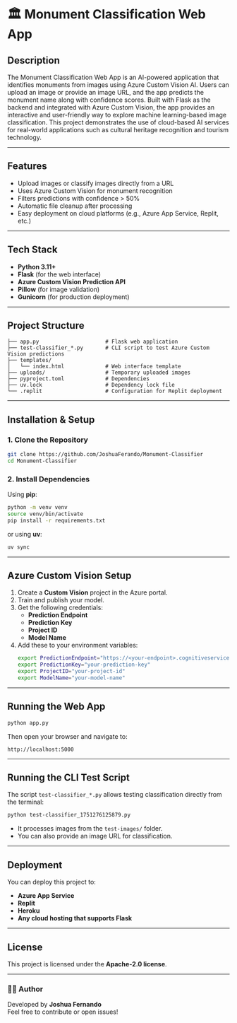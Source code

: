 # 🏛️ Monument Classification Web App

## Description
The Monument Classification Web App is an AI-powered application that identifies monuments from images using Azure Custom Vision AI. Users can upload an image or provide an image URL, and the app predicts the monument name along with confidence scores.
Built with Flask as the backend and integrated with Azure Custom Vision, the app provides an interactive and user-friendly way to explore machine learning-based image classification. This project demonstrates the use of cloud-based AI services for real-world applications such as cultural heritage recognition and tourism technology.

---

##  Features
-  Upload images or classify images directly from a URL
-  Uses Azure Custom Vision for monument recognition
-  Filters predictions with confidence > 50%
-  Automatic file cleanup after processing
-  Easy deployment on cloud platforms (e.g., Azure App Service, Replit, etc.)

---

##  Tech Stack
- **Python 3.11+**
- **Flask** (for the web interface)
- **Azure Custom Vision Prediction API**
- **Pillow** (for image validation)
- **Gunicorn** (for production deployment)

---

##  Project Structure
```
├── app.py                     # Flask web application
├── test-classifier_*.py       # CLI script to test Azure Custom Vision predictions
├── templates/
│   └── index.html             # Web interface template
├── uploads/                   # Temporary uploaded images
├── pyproject.toml             # Dependencies
├── uv.lock                    # Dependency lock file
└── .replit                    # Configuration for Replit deployment
```

---

## Installation & Setup

### 1. Clone the Repository
```bash
git clone https://github.com/JoshuaFerando/Monument-Classifier
cd Monument-Classifier
```

### 2. Install Dependencies
Using **pip**:
```bash
python -m venv venv
source venv/bin/activate
pip install -r requirements.txt
```
or using **uv**:
```bash
uv sync
```

---

## Azure Custom Vision Setup
1. Create a **Custom Vision** project in the Azure portal.  
2. Train and publish your model.  
3. Get the following credentials:
   - **Prediction Endpoint**
   - **Prediction Key**
   - **Project ID**
   - **Model Name**
4. Add these to your environment variables:
   ```bash
   export PredictionEndpoint="https://<your-endpoint>.cognitiveservices.azure.com/"
   export PredictionKey="your-prediction-key"
   export ProjectID="your-project-id"
   export ModelName="your-model-name"
   ```

---

## Running the Web App
```bash
python app.py
```
Then open your browser and navigate to:
```
http://localhost:5000
```

---

## Running the CLI Test Script
The script `test-classifier_*.py` allows testing classification directly from the terminal:
```bash
python test-classifier_1751276125879.py
```
- It processes images from the `test-images/` folder.
- You can also provide an image URL for classification.

---

## Deployment
You can deploy this project to:
- **Azure App Service**
- **Replit**
- **Heroku**
- **Any cloud hosting that supports Flask**

---

## License
This project is licensed under the **Apache-2.0 license**.

---

### 👨‍💻 Author
Developed by **Joshua Fernando**  
Feel free to contribute or open issues!



